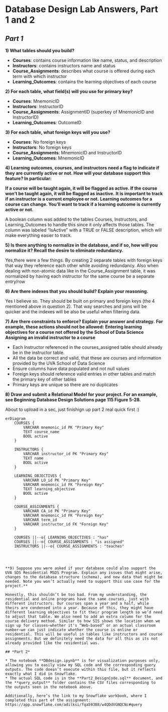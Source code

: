 # Database Design Lab Answers, Part 1 and 2

## *Part 1*

**1) What tables should you build?**

- **Courses**: contains course information like name, status, and description
- **Instructors**: contains instructors name and status
- **Course_Assignments**: describes what course is offered during each term with which instructor
- **Learning_Outcomes**: contains the learning objectives of each course

**2) For each table, what field(s) will you use for primary key?**

- **Courses**: MnemonicID
- **Instructors**: InstructorID 
- **Course_Assignments**: AssignmentID (superkey of  MnemonicID and InstructorID)
- **Learning_Outcomes**: OutcomeID

**3) For each table, what foreign keys will you use?**

- **Courses**: No foreign keys 
- **Instructors**: No foreign keys
- **Course_Assignments**: MnemonicID and InstructorID
- **Learning_Outcomes**: MnemonicID

**4) Learning outcomes, courses, and instructors need a flag to indicate if they are currently active or not. How will your database support this feature? In particular:**

**If a course will be taught again, it will be flagged as active. If the course won’t be taught again, it will be flagged as inactive.**
**It is important to track if an instructor is a current employee or not.**
**Learning outcomes for a course can change. You’ll want to track if a learning outcome is currently active or not.**

A boolean column was added to the tables Courses, Instructors, and Learning_Outcomes to handle this since it only affects those tables. The column was labeled “IsActive” with a TRUE or FALSE description, which will make everything easier to track.

**5) Is there anything to normalize in the database, and if so, how will you normalize it? Recall the desire to eliminate redundancy.**

Yes,there were a few things. By creating 2 separate tables with foreign keys that way they reference each other while avoiding redundancy. Also when dealing with non-atomic data like in the Course_Assignment table, it was normalized by having each instructor for the same course be a separate entry/row

**6) Are there indexes that you should build? Explain your reasoning.**

Yes I believe so. They should be built on primary and foreign keys (the 4 mentioned above in question 2). That way searches and joins will be quicker and the indexes will be also be useful when filtering data.

**7) Are there constraints to enforce? Explain your answer and strategy.**
**For example, these actions should not be allowed:**
**Entering learning objectives for a course not offered by the School of Data Science**
**Assigning an invalid instructor to a course**

- Each Instructor referenced in the courses_assigned table should already be in the instructor table. 
- All the data be correct and valid, that these are courses and information provided by the UVA School of Data Science
- Ensure columns have data populated and not null values
- Foreign keys should reference valid entries in other tables and match the primary key of other tables
- Primary keys are unique so there are no duplicates


**8) Draw and submit a Relational Model for your project. For an example, see Beginning Database Design Solutions page 115 Figure 5-28.**

About to upload in a sec, just finishign up part 2 real quick first :)

```mermaid
erDiagram
    COURSES {
        VARCHAR mnemonic_id PK "Primary Key"
        TEXT course_name
        BOOL active
    }

    INSTRUCTORS {
        VARCHAR instructor_id PK "Primary Key"
        TEXT name
        BOOL active
    }

    LEARNING_OBJECTIVES {
        VARCHAR LO_id PK "Primary Key"
        VARCHAR mnemonic_id FK "Foreign Key"
        TEXT learning_objective
        BOOL active
    }

    COURSE_ASSIGNMENTS {
        VARCHAR CA_id PK "Primary Key"
        VARCHAR mnemonic_id FK "Foreign Key"
        VARCHAR term_id
        VARCHAR instructor_id FK "Foreign Key"
    }

    COURSES ||--o{ LEARNING_OBJECTIVES : "has"
    COURSES ||--o{ COURSE_ASSIGNMENTS : "is assigned"
    INSTRUCTORS ||--o{ COURSE_ASSIGNMENTS : "teaches"




**9) Suppose you were asked if your database could also support the UVA SDS Residential MSDS Program. Explain any issues that might arise, changes to the database structure (schema), and new data that might be needed. Note you won’t actually need to support this use case for the project.**

Honestly, this shouldn’t be too bad. From my understanding, the residential and online programs have the same courses, just with different instructors. Our courses span a year and a half, while theirs are condensed into a year. Because of this, they might have different learning objectives to fit their program length so we’d need to adjust that table. We also need to add an extra column for the course delivery method. Similar to how SIS shows the location when we sign up for classes—whether it's “Web-based” or an actual classroom number—we can just indicate whether the course is online or residential. This will be useful in tables like instructors and course assignments. But we definitely need the data for all this as its not already provided like the residential was.

## *Part 2*

* The notebook **DBdesign.ipynb** is for visualization purposes only, allowing you to easily view my SQL code and the corresponding query outputs. The code doesn’t execute within this file, but it reflects exactly what I did in Snowflake. 
* The actual SQL code is in the **Part2_DesignCode.sql** document, and the **query_output** folder contains the CSV files corresponding to the outputs seen in the notebook above.

Additionally, here’s the link to my Snowflake workbook, where I completed this part of the assignment:
https://app.snowflake.com/adilksi/fqa59308/w4QDdVGNQCNc#query
